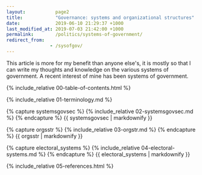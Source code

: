 ```yaml
---
layout:           page2
title:            "Governance: systems and organizational structures"
date:             2019-06-10 21:29:37 +1000
last_modified_at: 2019-07-03 21:42:00 +1000
permalink:        /politics/systems-of-government/
redirect_from:
                - /sysofgov/
---
```


This article is more for my benefit than anyone else's, it is mostly so that I can write my thoughts and knowledge on the various systems of government. A recent interest of mine has been systems of government. 

{% include_relative 00-table-of-contents.html %}

{% include_relative 01-terminology.md %}

{% capture systemsgovsec %}
{% include_relative 02-systemsgovsec.md %}
{% endcapture %}
{{ systemsgovsec | markdownify }}

{% capture orgsstr %}
{% include_relative 03-orgstr.md %}
{% endcapture %}
{{ orgsstr | markdownify }}

{% capture electoral_systems %}
{% include_relative 04-electoral-systems.md %}
{% endcapture %}
{{ electoral_systems | markdownify }}

{% include_relative 05-references.html %}